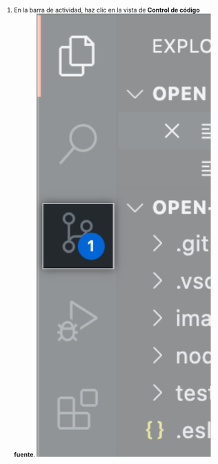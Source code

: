 1. En la barra de actividad, haz clic en la vista de **Control de código fuente**. ![Vista de control de código fuente](/assets/images/help/codespaces/source-control-activity-bar-button.png)